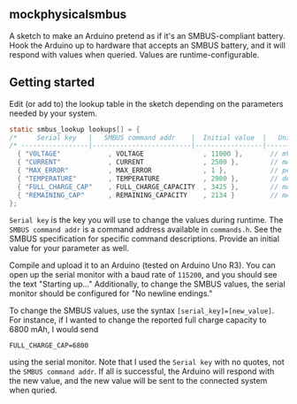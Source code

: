 ## mockphysicalsmbus

A sketch to make an Arduino pretend as if it's an SMBUS-compliant battery. Hook the Arduino up to hardware that accepts an SMBUS battery, and it will respond with values when queried. Values are runtime-configurable.

## Getting started

Edit (or add to) the lookup table in the sketch depending on the parameters needed by your system.

```c
static smbus_lookup lookups[] = {
/*     Serial key   |   SMBUS command addr    |  Initial value  |   Units  */
/* -----------------|-------------------------|-----------------|--------- */
  { "VOLTAGE"            , VOLTAGE               , 11000 },       // mV
  { "CURRENT"            , CURRENT               , 2500 },        // mA
  { "MAX_ERROR"          , MAX_ERROR             , 1 },           // percent
  { "TEMPERATURE"        , TEMPERATURE           , 2900 },        // deciKelvin
  { "FULL_CHARGE_CAP"    , FULL_CHARGE_CAPACITY  , 3425 },        // mAh
  { "REMAINING_CAP"      , REMAINING_CAPACITY    , 2134 }         // mAh
};
```

`Serial key` is the key you will use to change the values during runtime. The `SMBUS command addr` is a command address available in `commands.h`. See the SMBUS specification for specific command descriptions. Provide an initial value for your parameter as well.

Compile and upload it to an Arduino (tested on Arduino Uno R3). You can open up the serial monitor with a baud rate of `115200`, and you should see the text "Starting up..." Additionally, to change the SMBUS values, the serial monitor should be configured for "No newline endings." 

To change the SMBUS values, use the syntax `[serial_key]=[new_value]`. For instance, if I wanted to change the reported full charge capacity to 6800 mAh, I would send

```
FULL_CHARGE_CAP=6800
```

using the serial monitor. Note that I used the `Serial key` with no quotes, not the `SMBUS command addr`. If all is successful, the Arduino will respond with the new value, and the new value will be sent to the connected system when quried.